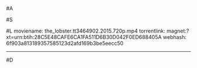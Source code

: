 #A

#S


#L
    moviename: the_lobster.tt3464902.2015.720p.mp4
    torrentlink: magnet:?xt=urn:btih:28C5E48CAFE6CA1FA511D6B30D042F0ED688405A
    webhash: 6f903a813189357585123d2afd169b3be5eecc50

----


#D
